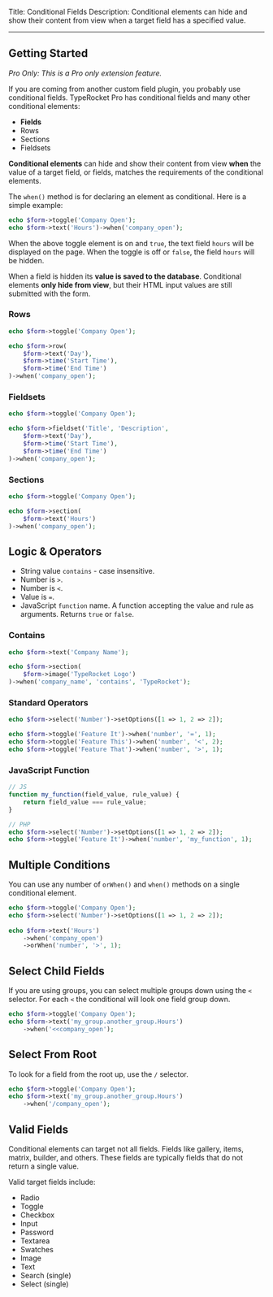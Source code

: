 Title: Conditional Fields
Description: Conditional elements can hide and show their content from view when a target field has a specified value.

---

## Getting Started

*Pro Only: This is a Pro only extension feature.*

If you are coming from another custom field plugin, you probably use conditional fields. TypeRocket Pro has conditional fields and many other conditional elements:

- **Fields**
- Rows
- Sections
- Fieldsets

**Conditional elements** can hide and show their content from view **when** the value of a target field, or fields, matches the requirements of the conditional elements.

The `when()` method is for declaring an element as conditional. Here is a simple example:

```php
echo $form->toggle('Company Open');  
echo $form->text('Hours')->when('company_open');
```

When the above toggle element is on and `true`, the text field `hours` will be displayed on the page. When the toggle is off or `false`,  the field `hours` will be hidden.

When a field is hidden its **value is saved to the database**. Conditional elements **only hide from view**, but their HTML input values are still submitted with the form.

### Rows

```php
echo $form->toggle('Company Open');

echo $form->row(  
    $form->text('Day'),  
    $form->time('Start Time'),  
    $form->time('End Time')  
)->when('company_open');
```

### Fieldsets

```php
echo $form->toggle('Company Open');

echo $form->fieldset('Title', 'Description',   
    $form->text('Day'),  
    $form->time('Start Time'),  
    $form->time('End Time')  
)->when('company_open');
```

### Sections

```php
echo $form->toggle('Company Open');

echo $form->section(  
    $form->text('Hours')
)->when('company_open');
```

## Logic & Operators

- String value `contains` - case insensitive.
- Number is `>`.
- Number is `<`.
- Value is `=`.
- JavaScript `function` name. A function accepting the value and rule as arguments. Returns `true` or `false`.

### Contains

```php
echo $form->text('Company Name');

echo $form->section(  
    $form->image('TypeRocket Logo')
)->when('company_name', 'contains', 'TypeRocket');
```

### Standard Operators

```php
echo $form->select('Number')->setOptions([1 => 1, 2 => 2]);

echo $form->toggle('Feature It')->when('number', '=', 1);
echo $form->toggle('Feature This')->when('number', '<', 2);
echo $form->toggle('Feature That')->when('number', '>', 1);
```

### JavaScript Function

```js
// JS
function my_function(field_value, rule_value) {
    return field_value === rule_value;
}
```

```php
// PHP
echo $form->select('Number')->setOptions([1 => 1, 2 => 2]);
echo $form->toggle('Feature It')->when('number', 'my_function', 1);
```

## Multiple Conditions

You can use any number of `orWhen()` and `when()` methods on a single conditional element. 

```php
echo $form->toggle('Company Open');
echo $form->select('Number')->setOptions([1 => 1, 2 => 2]);
 
echo $form->text('Hours')
    ->when('company_open')
    ->orWhen('number', '>', 1);
```

## Select Child Fields

If you are using groups, you can select multiple groups down using the `<` selector. For each `<` the conditional will look one field group down.

```php
echo $form->toggle('Company Open'); 
echo $form->text('my_group.another_group.Hours')
    ->when('<<company_open');
```

## Select From Root

To look for a field from the root up, use the `/` selector.

```php
echo $form->toggle('Company Open'); 
echo $form->text('my_group.another_group.Hours')
    ->when('/company_open');
```

## Valid Fields

Conditional elements can target not all fields. Fields like gallery, items, matrix, builder, and others. These fields are typically fields that do not return a single value.

Valid target fields include:

- Radio
- Toggle
- Checkbox
- Input
- Password
- Textarea
- Swatches
- Image
- Text
- Search (single)
- Select (single)